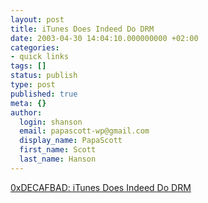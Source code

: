 ```yaml
---
layout: post
title: iTunes Does Indeed Do DRM
date: 2003-04-30 14:04:10.000000000 +02:00
categories:
- quick links
tags: []
status: publish
type: post
published: true
meta: {}
author:
  login: shanson
  email: papascott-wp@gmail.com
  display_name: PapaScott
  first_name: Scott
  last_name: Hanson
---
```

<p><a title="The files aren't mine. Bah." href="http://www.decafbad.com/blog/geek/itunes_does_drm.html">0xDECAFBAD: iTunes Does Indeed Do DRM</a></p>
